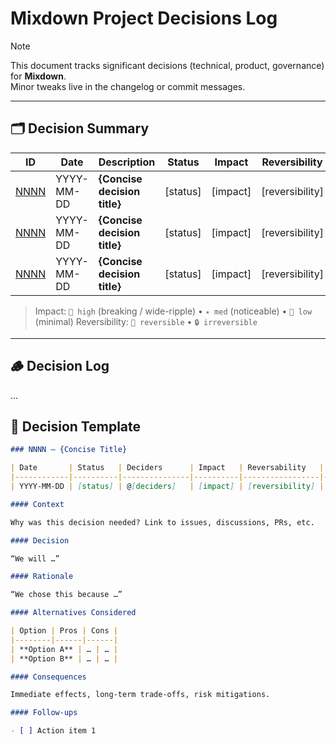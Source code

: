 # Mixdown Project Decisions Log

> [!NOTE]
> This document tracks significant decisions (technical, product, governance) for **Mixdown**.  
> Minor tweaks live in the changelog or commit messages.

---

## 🗂️ Decision Summary

| ID            | Date       | Description                                     | Status   | Impact  | Reversibility |
|---------------|------------|-------------------------------------------------|----------|---------|---------------|
| [NNNN](#NNNN) | YYYY-MM-DD | **{Concise decision title}**                    | [status] | [impact] | [reversibility] |
| [NNNN](#NNNN) | YYYY-MM-DD | **{Concise decision title}**                    | [status] | [impact] | [reversibility] |
| [NNNN](#NNNN) | YYYY-MM-DD | **{Concise decision title}**                    | [status] | [impact] | [reversibility] |

> Impact: `🚨 high` (breaking / wide-ripple) • `✴️ med` (noticeable) • `🔷 low` (minimal)
> Reversibility: `🔄 reversible` • `🔒 irreversible`

---

## 🪵 Decision Log

...

## 📝 Decision Template

```markdown
### NNNN – {Concise Title}

| Date       | Status   | Deciders      | Impact   | Reversability   | Labels           |
|------------|----------|---------------|----------|-----------------|------------------|
| YYYY-MM-DD | [status] | @[deciders]   | [impact] | [reversibility] | [area], [theme]  |

#### Context

Why was this decision needed? Link to issues, discussions, PRs, etc.

#### Decision

“We will …”

#### Rationale

“We chose this because …”

#### Alternatives Considered

| Option | Pros | Cons |
|--------|------|------|
| **Option A** | … | … |
| **Option B** | … | … |

#### Consequences

Immediate effects, long-term trade-offs, risk mitigations.

#### Follow-ups

- [ ] Action item 1

```